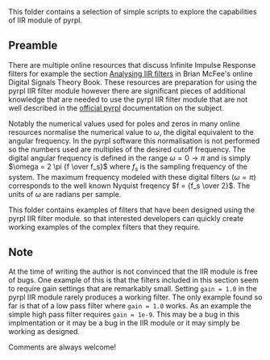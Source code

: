 This folder contains a selection of simple scripts to explore the capabilities of IIR module of pyrpl.

## Preamble
There are multiple online resources that discuss Infinite Impulse Response filters for example the section [Analysing IIR filters](https://brianmcfee.net/dstbook-site/content/ch12-ztransform/PoleZero.html#zeros) in Brian McFee's online Digital Signals Theory Book.  These resources are preparation for using the pyrpl IIR filter module however there are significant pieces of additional knowledge that are needed to use the pyrpl IIR filter module that are not well described in the [official pyrpl](https://pyrpl.readthedocs.io/en/latest/api.html#module-pyrpl.hardware_modules.iir) documentation on the subject.

Notably the numerical values used for poles and zeros in many online resources normalise the numerical value to $`\omega`$, the digital equivalent to the angular frequency.  In the pyrpl software this normalisation is not performed so the numbers used are multiples of the desired cutoff frequency. The digital angular frequency is defined in the range $`\omega = 0 \rightarrow \pi`$ and is simply $`\omega = 2 \pi {f \over f_s}`$ where $`f_s`$ is the sampling frequency of the system. The maximum frequency modeled with these digital filters ($`\omega = \pi`$) corresponds to the well known Nyquist freqency $`f = {f_s \over 2}`$.  The units of $`\omega`$ are radians per sample.

This folder contains examples of filters that have been designed using the pyrpl IIR filter module. so that interested developers can quickly create working examples of the complex filters that they require.

## Note
At the time of writing the author is not convinced that the IIR module is free of bugs.  One example of this is that the filters included in this section seem to require gain settings that are remarkably small.  Setting `gain = 1.0` in the pyrpl IIR module rarely produces a working filter.  The only example found so far is that of a low pass filter where `gain = 1.0` works.  As an example the simple high pass filter requires `gain = 1e-9`.  This may be a bug in this implmentation or it may be a bug in the IIR module or it may simply be working as designed.

Comments are always welcome!
